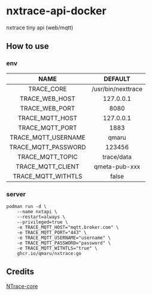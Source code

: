 # nxtrace-api-docker

nxtrace tiny api (web/mqtt)

## How to use

### env

|NAME|DEFAULT|
|:-:|:-:|
|TRACE_CORE|/usr/bin/nexttrace|
|TRACE_WEB_HOST|127.0.0.1|
|TRACE_WEB_PORT|8080|
|TRACE_MQTT_HOST|127.0.0.1|
|TRACE_MQTT_PORT|1883|
|TRACE_MQTT_USERNAME|qmaru|
|TRACE_MQTT_PASSWORD|123456|
|TRACE_MQTT_TOPIC|trace/data|
|TRACE_MQTT_CLIENT|qmeta-pub-xxx|
|TRACE_MQTT_WITHTLS|false|

### server

```shell
podman run -d \
    --name nxtapi \
    --restart=always \
    --privileged=true \
    -e TRACE_MQTT_HOST="mqtt.broker.com" \
    -e TRACE_MQTT_PORT="443" \
    -e TRACE_MQTT_USERNAME="username" \
    -e TRACE_MQTT_PASSWORD="password" \
    -e TRACE_MQTT_WITHTLS="true" \
    ghcr.io/qmaru/nxtrace:go
```

## Credits

[NTrace-core](https://github.com/nxtrace/NTrace-core)
